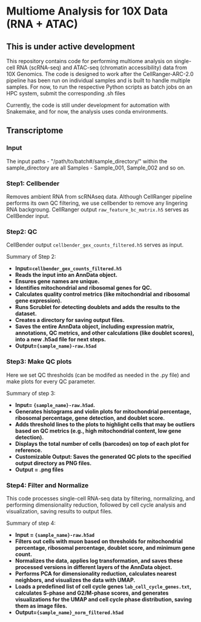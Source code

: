 # Multiome Analysis for 10X Data (RNA + ATAC)
## This is under active development
This repository contains code for performing multiome analysis on single-cell RNA (scRNA-seq) and ATAC-seq (chromatin accessibility) data from 10X Genomics. The code is designed to work after the CellRanger-ARC-2.0 pipeline has been run on individual samples and is built to handle multiple samples. For now, to run the respective Python scripts as batch jobs on an HPC system, submit the corresponding .sh files

Currently, the code is still under development for automation with Snakemake, and for now, the analysis uses conda environments.

## Transcriptome

### Input
The input paths - 
"/path/to/batch#/sample_directory/"
within the sample_directory are all Samples - Sample_001, Sample_002 and so on. 

### Step1: Cellbender
Removes ambient RNA from scRNAseq data. Although CellRanger pipeline performs its own QC filtering, we use cellbender to remove any lingering RNA backgroung. CellRanger output `raw_feature_bc_matrix.h5` serves as CellBender input.

### Step2: QC
CellBender output `cellbender_gex_counts_filtered.h5` serves as input. 

Summary of Step 2:
- **Input=`cellbender_gex_counts_filtered.h5`**
- **Reads the input into an AnnData object.**
- **Ensures gene names are unique.**
- **Identifies mitochondrial and ribosomal genes for QC.**
- **Calculates quality control metrics (like mitochondrial and ribosomal gene expression).**
- **Runs Scrublet for detecting doublets and adds the results to the dataset.**
- **Creates a directory for saving output files.**
- **Saves the entire AnnData object, including expression matrix, annotations, QC metrics, and other calculations (like doublet scores), into a new .h5ad file for next steps.**
- **Output=`{sample_name}-raw.h5ad`**

### Step3: Make QC plots
Here we set QC thresholds (can be modifed as needed in the .py file) and make plots for every QC parameter.

Summary of step 3:
- **Input= `{sample_name}-raw.h5ad`.**
- **Generates histograms and violin plots for mitochondrial percentage, ribosomal percentage, gene detection, and doublet score.**
- **Adds threshold lines to the plots to highlight cells that may be outliers based on QC metrics (e.g., high mitochondrial content, low gene detection).**
- **Displays the total number of cells (barcodes) on top of each plot for reference.**
- **Customizable Output: Saves the generated QC plots to the specified output directory as PNG files.**
- **Output = .png files**

### Step4: Filter and Normalize
This code processes single-cell RNA-seq data by filtering, normalizing, and performing dimensionality reduction, followed by cell cycle analysis and visualization, saving results to output files.

Summary of step 4:
- **Input = `{sample_name}-raw.h5ad`**
- **Filters out cells with muon based on thresholds for mitochondrial percentage, ribosomal percentage, doublet score, and minimum gene count.**
- **Normalizes the data, applies log transformation, and saves these processed versions in different layers of the AnnData object.**
- **Performs PCA for dimensionality reduction, calculates nearest neighbors, and visualizes the data with UMAP.**
- **Loads a predefined list of cell cycle genes `lab_cell_cycle_genes.txt`, calculates S-phase and G2/M-phase scores, and generates visualizations for the UMAP and cell cycle phase distribution, saving them as image files.**
- **Output=`{sample_name}_norm_filtered.h5ad`**

